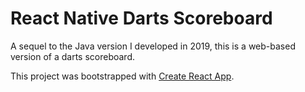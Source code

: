 # React Native Darts Scoreboard

A sequel to the Java version I developed in 2019, this is a web-based version of a darts scoreboard.

This project was bootstrapped with [Create React App](https://github.com/facebook/create-react-app).

